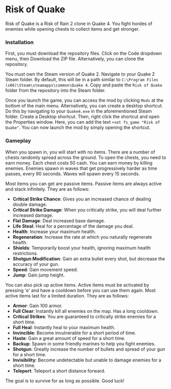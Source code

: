# Risk of Quake

Risk of Quake is a Risk of Rain 2 clone in Quake 4. You fight hordes of enemies while opening chests to collect items and get stronger.

### Installation

First, you must download the repository files. Click on the Code dropdown menu, then Download the ZIP file. Alternatively, you can clone the repository.

You must own the Steam version of Quake 2. Navigate to your Quake 2 Steam folder. By default, this will be in a path similar to `C:\Program Files (x86)\Steam\steamapps\common\Quake 4`. Copy and paste the `Risk of Quake` folder from the repository into the Steam folder.

Once you launch the game, you can access the mod by clicking `Mods` at the bottom of the main menu. Alternatively, you can create a desktop shortcut. Do this by navigating to your `Quake4.exe` in the aforementioned Steam folder. Create a Desktop shortcut. Then, right click the shortcut and open the Properties window. Here, you can add the text `+set fs_game "Risk of Quake"`. You can now launch the mod by simply opening the shortcut.

### Gameplay

When you spawn in, you will start with no items. There are a number of chests randomly spread across the ground. To open the chests, you need to earn money. Each chest costs 50 cash. You can earn money by killing enemies. Enemies spawn in waves that get progressively harder as time passes, every 90 seconds. Waves will spawn every 15 seconds.

Most items you can get are passive items. Passive items are always active and stack infinitely. They are as follows:
- **Critical Strike Chance**: Gives you an increased chance of dealing double damage.
- **Critical Strike Damage**: When you critically strike, you will deal further increased damage.
- **Flat Damage**: Deal increased base damage.
- **Life Steal**: Heal for a percentage of the damage you deal.
- **Health**: Increase your maximum health.
- **Regeneration**: Increase the rate at which you naturally regenerate health.
- **Shields**: Temporarily boost your health, ignoring maximum health restrictions.
- **Shotgun Modification**: Gain an extra bullet every shot, but decrease the accuracy of your gun.
- **Speed**: Gain movement speed.
- **Jump**: Gain jump height.

You can also pick up active items. Active items must be activated by pressing 'e' and have a cooldown before you can use them again. Most active items last for a limited duration. They are as follows:
- **Armor**: Gain 100 armor.
- **Full Clear**: Instantly kill all enemies on the map. Has a long cooldown.
- **Critical Strikes**: You are guaranteed to critically strike enemies for a short time.
- **Full Heal**: Instantly heal to your maximum health.
- **Invincible**: Become invulnerable for a short period of time.
- **Haste**: Gain a great amount of speed for a short time.
- **Backup**: Spawn in some friendly marines to help you fight enemies.
- **Shotgun**: Greatly increase the number of bullets and spread of your gun for a short time.
- **Invisibility**: Become undetectable but unable to damage enemies for a short time.
- **Teleport**: Teleport a short distance forward.

The goal is to survive for as long as possible. Good luck!
